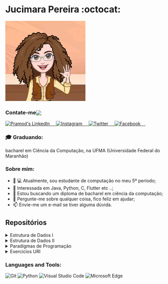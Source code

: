 # Jucimara Pereira :octocat:

<img src = "https://github.com/Jucimara-Pereira/Jucimara-Pereira/blob/main/personalizacao/apresentacao.jpg" width="250" title="Maria Jucimara Pereira Ferreira">

<div align="rigth">
  <h3 align="rigth">Contate-me<img align="center" src="https://github.com/rajput2107/rajput2107/blob/master/Assets/Handshake.gif" height="33px" /></h3> 
</div>
<p align="rigth">
 <a href="https://www.linkedin.com/in/maricimara98/" target="blank">
  <img align="rigth" alt="Pramod's LinkedIn" width="30px" src="https://www.vectorlogo.zone/logos/linkedin/linkedin-icon.svg" /> &nbsp; &nbsp;
 </a>
 <a href="https://www.instagram.com/maricimara98/" target="blank">
  <img align="rigth" alt="Instagram" width="30px" src="https://www.vectorlogo.zone/logos/instagram/instagram-icon.svg" /> &nbsp; &nbsp;
 </a>
 <a href="https://twitter.com/maricimara98" target="blank">
  <img align="rigth" alt="Twitter" width="30px" src="https://www.vectorlogo.zone/logos/twitter/twitter-official.svg" /> &nbsp; &nbsp;
 </a>
  <a href="https://facebook.com/maricimara98" target="blank">
  <img align="rigth" alt="Facebook" width="30px" src="https://www.vectorlogo.zone/logos/facebook/facebook-official.svg" /> &nbsp; &nbsp;
 </a>
  
### :mortar_board: Graduando:
bacharel em Ciência da Computação, na UFMA (Universidade Federal do Maranhão)

### Sobre mim:

- :woman: 💻 Atualmente, sou estudante de computação no meu 5º período;
- 🤔 Interessada em Java, Python, C, Flutter etc ..;
- :construction: Estou buscando um diploma de bacharel em ciência da computação;
- :speech_balloon: Pergunte-me sobre qualquer coisa, fico feliz em ajudar;
- :mailbox: Envie-me um e-mail se tiver alguma dúvida.

## Repositórios

<details markdown='1'><summary>Estrutura de Dados I</summary>

- [TAD: cofo](https://github.com/Jucimara-Pereira/estrutura-de-dados/tree/master/cofo)

</details>

<details markdown='1'><summary>Estrutura de Dados II</summary>

- [Ordenação](https://github.com/Jucimara-Pereir/estrutura-de-dados-ii/tree/main/T1_ordenacao)
- [Pesquisa](https://github.com/Jucimara-Pereir/estrutura-de-dados-ii/tree/main/T2_pesquisa)

</details>

<details markdown='1'><summary>Paradigmas de Programação</summary>
</details>

<details markdown='1'><summary>Exercicios URI</summary>

- [C](https://github.com/Jucimara-Pereira/exercicios-uri/tree/master/C)
- [Java](https://github.com/Jucimara-Pereira/exercicios-uri/tree/master/Java)

</details>

<!-- --------------- -->

### Languages and Tools:

![Git](https://img.shields.io/badge/Git-F05032?style=flat-square&logo=Git&logoColor=white)
![Python](https://img.shields.io/badge/Python-3776AB?style=flat-square&logo=Python&logoColor=white)
![Visual Studio Code](https://img.shields.io/badge/Visual_Studio_Code-007ACC?style=flat-square&logo=Visual-Studio-Code&logoColor=white)
![Microsoft Edge](https://img.shields.io/badge/Microsoft_Edge-0078D7?style=flat-square&logo=Microsoft-Edge&logoColor=white)
